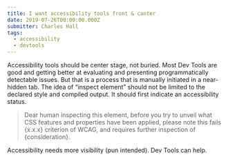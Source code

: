 ```yaml
---
title: I want accessibility tools front & canter
date: 2019-07-26T00:00:00.000Z
submitter: Charles Hall
tags:
  - accessibility
  - devtools
---
```


Accessibility tools should be center stage, not buried. Most Dev Tools are good and getting better at evaluating and presenting programmatically detectable issues. But that is a process that is manually initiated in a near-hidden tab. The idea of “inspect element” should not be limited to the declared style and compiled output. It should first indicate an accessibility status.

> Dear human inspecting this element, before you try to unveil what CSS features and properties have been applied, please note this fails {x.x.x} criterion of WCAG, and requires further inspection of {consideration}.

Accessibility needs more visibility (pun intended). Dev Tools can help.
